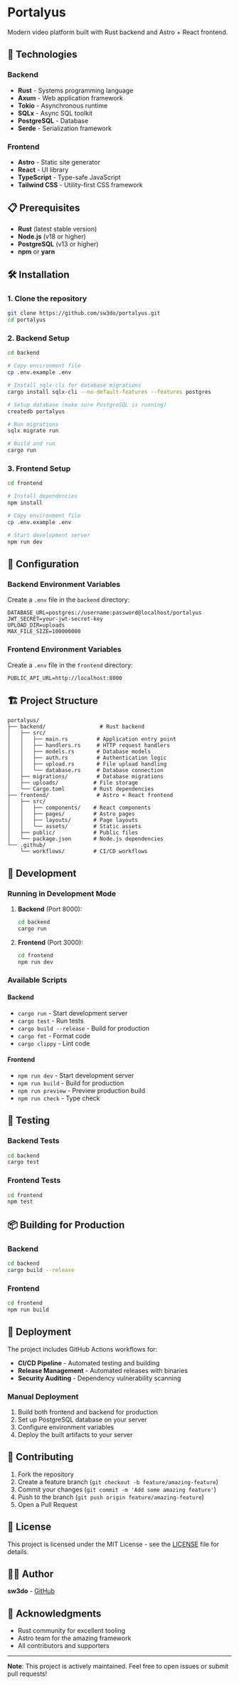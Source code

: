 # Portalyus

Modern video platform built with Rust backend and Astro + React frontend.

## 🚀 Technologies

### Backend
- **Rust** - Systems programming language
- **Axum** - Web application framework
- **Tokio** - Asynchronous runtime
- **SQLx** - Async SQL toolkit
- **PostgreSQL** - Database
- **Serde** - Serialization framework

### Frontend
- **Astro** - Static site generator
- **React** - UI library
- **TypeScript** - Type-safe JavaScript
- **Tailwind CSS** - Utility-first CSS framework

## 📋 Prerequisites

- **Rust** (latest stable version)
- **Node.js** (v18 or higher)
- **PostgreSQL** (v13 or higher)
- **npm** or **yarn**

## 🛠️ Installation

### 1. Clone the repository
```bash
git clone https://github.com/sw3do/portalyus.git
cd portalyus
```

### 2. Backend Setup

```bash
cd backend

# Copy environment file
cp .env.example .env

# Install sqlx-cli for database migrations
cargo install sqlx-cli --no-default-features --features postgres

# Setup database (make sure PostgreSQL is running)
createdb portalyus

# Run migrations
sqlx migrate run

# Build and run
cargo run
```

### 3. Frontend Setup

```bash
cd frontend

# Install dependencies
npm install

# Copy environment file
cp .env.example .env

# Start development server
npm run dev
```

## 🔧 Configuration

### Backend Environment Variables

Create a `.env` file in the `backend` directory:

```env
DATABASE_URL=postgres://username:password@localhost/portalyus
JWT_SECRET=your-jwt-secret-key
UPLOAD_DIR=uploads
MAX_FILE_SIZE=100000000
```

### Frontend Environment Variables

Create a `.env` file in the `frontend` directory:

```env
PUBLIC_API_URL=http://localhost:8000
```

## 🏗️ Project Structure

```
portalyus/
├── backend/                 # Rust backend
│   ├── src/
│   │   ├── main.rs         # Application entry point
│   │   ├── handlers.rs     # HTTP request handlers
│   │   ├── models.rs       # Database models
│   │   ├── auth.rs         # Authentication logic
│   │   ├── upload.rs       # File upload handling
│   │   └── database.rs     # Database connection
│   ├── migrations/         # Database migrations
│   ├── uploads/           # File storage
│   └── Cargo.toml         # Rust dependencies
├── frontend/               # Astro + React frontend
│   ├── src/
│   │   ├── components/    # React components
│   │   ├── pages/         # Astro pages
│   │   ├── layouts/       # Page layouts
│   │   └── assets/        # Static assets
│   ├── public/            # Public files
│   └── package.json       # Node.js dependencies
└── .github/
    └── workflows/         # CI/CD workflows
```

## 🚦 Development

### Running in Development Mode

1. **Backend** (Port 8000):
   ```bash
   cd backend
   cargo run
   ```

2. **Frontend** (Port 3000):
   ```bash
   cd frontend
   npm run dev
   ```

### Available Scripts

#### Backend
- `cargo run` - Start development server
- `cargo test` - Run tests
- `cargo build --release` - Build for production
- `cargo fmt` - Format code
- `cargo clippy` - Lint code

#### Frontend
- `npm run dev` - Start development server
- `npm run build` - Build for production
- `npm run preview` - Preview production build
- `npm run check` - Type check

## 🧪 Testing

### Backend Tests
```bash
cd backend
cargo test
```

### Frontend Tests
```bash
cd frontend
npm test
```

## 📦 Building for Production

### Backend
```bash
cd backend
cargo build --release
```

### Frontend
```bash
cd frontend
npm run build
```

## 🚀 Deployment

The project includes GitHub Actions workflows for:
- **CI/CD Pipeline** - Automated testing and building
- **Release Management** - Automated releases with binaries
- **Security Auditing** - Dependency vulnerability scanning

### Manual Deployment

1. Build both frontend and backend for production
2. Set up PostgreSQL database on your server
3. Configure environment variables
4. Deploy the built artifacts to your server

## 🤝 Contributing

1. Fork the repository
2. Create a feature branch (`git checkout -b feature/amazing-feature`)
3. Commit your changes (`git commit -m 'Add some amazing feature'`)
4. Push to the branch (`git push origin feature/amazing-feature`)
5. Open a Pull Request

## 📝 License

This project is licensed under the MIT License - see the [LICENSE](LICENSE) file for details.

## 👨‍💻 Author

**sw3do** - [GitHub](https://github.com/sw3do)

## 🙏 Acknowledgments

- Rust community for excellent tooling
- Astro team for the amazing framework
- All contributors and supporters

---

**Note**: This project is actively maintained. Feel free to open issues or submit pull requests!